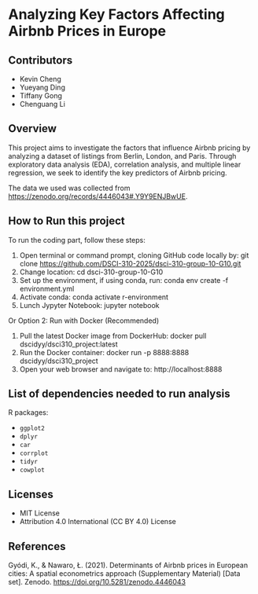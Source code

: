 # Analyzing Key Factors Affecting Airbnb Prices in Europe

## Contributors

- Kevin Cheng
- Yueyang Ding
- Tiffany Gong
- Chenguang Li

## Overview

This project aims to investigate the factors that influence Airbnb pricing by analyzing a dataset of listings from Berlin, London, and Paris. Through exploratory data analysis (EDA), correlation analysis, and multiple linear regression, we seek to identify the key predictors of Airbnb pricing.

The data we used was collected from <https://zenodo.org/records/4446043#.Y9Y9ENJBwUE>.

## How to Run this project

To run the coding part, follow these steps:

1. Open terminal or command prompt, cloning GitHub code locally by: git clone https://github.com/DSCI-310-2025/dsci-310-group-10-G10.git
2. Change location: cd dsci-310-group-10-G10
3. Set up the environment, if using conda, run: conda env create -f environment.yml
4. Activate conda: conda activate r-environment
5. Lunch Jypyter Notebook: jupyter notebook

Or Option 2: Run with Docker (Recommended)
1. Pull the latest Docker image from DockerHub: docker pull dscidyy/dsci310_project:latest
2. Run the Docker container: docker run -p 8888:8888 dscidyy/dsci310_project
3. Open your web browser and navigate to: http://localhost:8888


## List of dependencies needed to run analysis

R packages:
- `ggplot2`
- `dplyr`
- `car`
- `corrplot`
- `tidyr`
- `cowplot`

## Licenses

- MIT License
- Attribution 4.0 International (CC BY 4.0) License

## References

Gyódi, K., & Nawaro, Ł. (2021). Determinants of Airbnb prices in European cities: A spatial econometrics approach (Supplementary Material) [Data set]. Zenodo. https://doi.org/10.5281/zenodo.4446043
